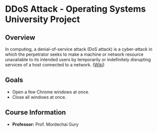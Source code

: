 # DDoS Attack - Operating Systems University Project

## Overview
In computing, a denial-of-service attack (DoS attack) is a cyber-attack in which the perpetrator seeks to make a machine or network resource unavailable to its intended users by temporarily or indefinitely disrupting services of a host connected to a network. ([Wiki](https://en.wikipedia.org/wiki/Denial-of-service_attack))

## Goals
- Open a few Chrome windows at once.
- Close all windows at once.

## Course Information
- **Professor:** Prof. Mordechai Gury
